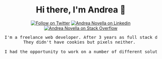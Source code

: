 <h1 align="center"><b>Hi there, I'm Andrea 👋</b></h1>
<p align="center"><a href="https://twitter.com/Novelz24"><img src="https://img.shields.io/badge/Twitter-1DA1F2?style=for-the-badge&logo=twitter&logoColor=white" alt="Follow on Twitter"></a>
<a href="https://www.linkedin.com/in/andreanovellawd/"><img src="https://img.shields.io/badge/LinkedIn-0077B5?style=for-the-badge&logo=linkedin&logoColor=white" alt="Andrea Novella on Linkedin"></a>
<a href="https://stackoverflow.com/users/4636211/andrea?tab=summary"><img src="https://img.shields.io/badge/Stack_Overflow-FE7A16?style=for-the-badge&logo=stack-overflow&logoColor=white" alt="Andrea Novella on Stack Overflow"></a></p>

<pre align="center">I'm a freelance web developer. After 3 years as full stack dev I joined the dark and hidden side of backend development 2 years ago.
They didn't have cookies but pixels neither. 

I had the opportunity to work on a number of different solutions and platforms, from Wordpress to full custom CMS, creation of API platforms and integration with management software.</pre>
<!--
**Novelz/Novelz** is a ✨ _special_ ✨ repository because its `README.md` (this file) appears on your GitHub profile.

Here are some ideas to get you started:

- 🔭 I’m currently working on ...
- 🌱 I’m currently learning ...
- 👯 I’m looking to collaborate on ...
- 🤔 I’m looking for help with ...
- 💬 Ask me about ...
- 📫 How to reach me: ...
- 😄 Pronouns: ...
- ⚡ Fun fact: ...
-->
